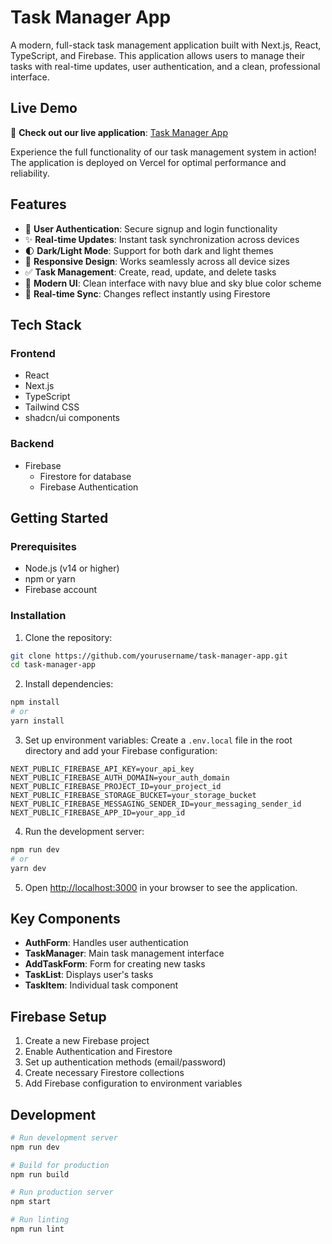 # Task Manager App

A modern, full-stack task management application built with Next.js, React, TypeScript, and Firebase. This application allows users to manage their tasks with real-time updates, user authentication, and a clean, professional interface.

## Live Demo

🚀 **Check out our live application**: [Task Manager App](https://task-manager-iaqjuwji1-tilepranjal23-gmailcoms-projects.vercel.app/)

Experience the full functionality of our task management system in action! The application is deployed on Vercel for optimal performance and reliability.

## Features

- 🔐 **User Authentication**: Secure signup and login functionality
- ✨ **Real-time Updates**: Instant task synchronization across devices
- 🌓 **Dark/Light Mode**: Support for both dark and light themes
- 📱 **Responsive Design**: Works seamlessly across all device sizes
- ✅ **Task Management**: Create, read, update, and delete tasks
- 🎨 **Modern UI**: Clean interface with navy blue and sky blue color scheme
- 🔄 **Real-time Sync**: Changes reflect instantly using Firestore

## Tech Stack

### Frontend
- React
- Next.js
- TypeScript
- Tailwind CSS
- shadcn/ui components

### Backend
- Firebase
  - Firestore for database
  - Firebase Authentication

## Getting Started

### Prerequisites

- Node.js (v14 or higher)
- npm or yarn
- Firebase account

### Installation

1. Clone the repository:
```bash
git clone https://github.com/yourusername/task-manager-app.git
cd task-manager-app
```

2. Install dependencies:
```bash
npm install
# or
yarn install
```

3. Set up environment variables:
Create a `.env.local` file in the root directory and add your Firebase configuration:
```env
NEXT_PUBLIC_FIREBASE_API_KEY=your_api_key
NEXT_PUBLIC_FIREBASE_AUTH_DOMAIN=your_auth_domain
NEXT_PUBLIC_FIREBASE_PROJECT_ID=your_project_id
NEXT_PUBLIC_FIREBASE_STORAGE_BUCKET=your_storage_bucket
NEXT_PUBLIC_FIREBASE_MESSAGING_SENDER_ID=your_messaging_sender_id
NEXT_PUBLIC_FIREBASE_APP_ID=your_app_id
```

4. Run the development server:
```bash
npm run dev
# or
yarn dev
```

5. Open [http://localhost:3000](http://localhost:3000) in your browser to see the application.


## Key Components

- **AuthForm**: Handles user authentication
- **TaskManager**: Main task management interface
- **AddTaskForm**: Form for creating new tasks
- **TaskList**: Displays user's tasks
- **TaskItem**: Individual task component

## Firebase Setup

1. Create a new Firebase project
2. Enable Authentication and Firestore
3. Set up authentication methods (email/password)
4. Create necessary Firestore collections
5. Add Firebase configuration to environment variables

## Development

```bash
# Run development server
npm run dev

# Build for production
npm run build

# Run production server
npm start

# Run linting
npm run lint
```


